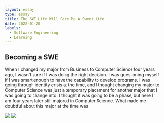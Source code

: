 ```yaml
---
layout: essay
type: essay
title: The SWE Life Will Give Me A Sweet Life
date: 2022-01-20
labels:
  - Software Engineering
  - Learning
---
```


## Becoming a SWE
When I changed my major from Business to Computer Science four years ago, I wasn't sure if I was doing the right decision. I was questioning myself if I was smart enough to have the capability to develop programs. I was going through identity crisis at the time, and I thought changing my major to Computer Science was just a temporary placement for another major that I was going to change into. I thought it was going to be a phase, but here I am four years later still majored in Computer Science. What made me doubtful about this major at the time was 

<img class="ui medium right floated rounded image" src="../images/jslogo.png">
     

     
<img class="ui medium left floated rounded image" src="../images/overwhelming.jpeg">





